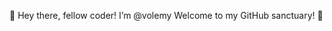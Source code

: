 👋 Hey there, fellow coder! I’m @volemy Welcome to my GitHub sanctuary! 🚀

<!---
volemy/volemy is a ✨ special ✨ repository because its `README.md` (this file) appears on your GitHub profile.
You can click the Preview link to take a look at your changes.
--->
